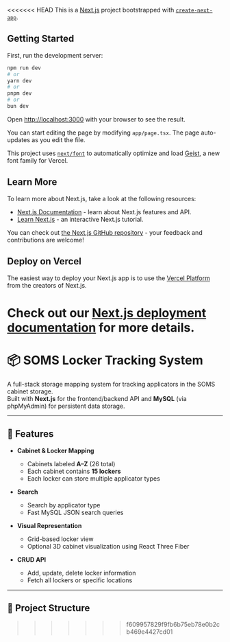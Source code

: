 <<<<<<< HEAD
This is a [Next.js](https://nextjs.org) project bootstrapped with [`create-next-app`](https://nextjs.org/docs/app/api-reference/cli/create-next-app).

## Getting Started

First, run the development server:

```bash
npm run dev
# or
yarn dev
# or
pnpm dev
# or
bun dev
```

Open [http://localhost:3000](http://localhost:3000) with your browser to see the result.

You can start editing the page by modifying `app/page.tsx`. The page auto-updates as you edit the file.

This project uses [`next/font`](https://nextjs.org/docs/app/building-your-application/optimizing/fonts) to automatically optimize and load [Geist](https://vercel.com/font), a new font family for Vercel.

## Learn More

To learn more about Next.js, take a look at the following resources:

- [Next.js Documentation](https://nextjs.org/docs) - learn about Next.js features and API.
- [Learn Next.js](https://nextjs.org/learn) - an interactive Next.js tutorial.

You can check out [the Next.js GitHub repository](https://github.com/vercel/next.js) - your feedback and contributions are welcome!

## Deploy on Vercel

The easiest way to deploy your Next.js app is to use the [Vercel Platform](https://vercel.com/new?utm_medium=default-template&filter=next.js&utm_source=create-next-app&utm_campaign=create-next-app-readme) from the creators of Next.js.

Check out our [Next.js deployment documentation](https://nextjs.org/docs/app/building-your-application/deploying) for more details.
=======
# 📦 SOMS Locker Tracking System


A full-stack storage mapping system for tracking applicators in the SOMS cabinet storage.  
Built with **Next.js** for the frontend/backend API and **MySQL** (via phpMyAdmin) for persistent data storage.

---

## 🚀 Features

- **Cabinet & Locker Mapping**
  - Cabinets labeled **A–Z** (26 total)
  - Each cabinet contains **15 lockers**
  - Each locker can store multiple applicator types

- **Search**
  - Search by applicator type
  - Fast MySQL JSON search queries

- **Visual Representation**
  - Grid-based locker view
  - Optional 3D cabinet visualization using React Three Fiber

- **CRUD API**
  - Add, update, delete locker information
  - Fetch all lockers or specific locations

---

## 📂 Project Structure
>>>>>>> f609957829f9fb6b75eb78e0b2cb469e4427cd01
